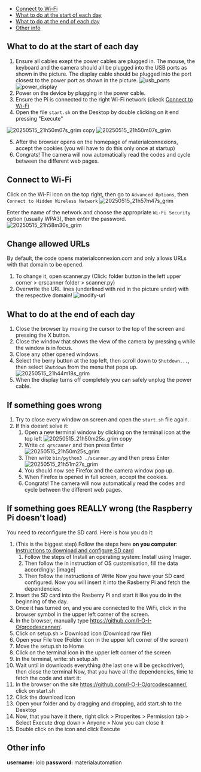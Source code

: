 * [Connect to Wi-Fi](#connect-to-wi-fi)
* [What to do at the start of each day](#what-to-do-at-the-start-of-each-day)
* [What to do at the end of each day](#what-to-do-at-the-end-of-each-day)
* [Other info](#other-info)

## What to do at the start of each day
1. Ensure all cables exept the power cables are plugged in. The mouse, the keyboard and the camera should all be plugged into the USB ports as shown in the picture. The display cable should be plugged into the port closest to the power port as shown in the picture.
![usb_ports](https://github.com/user-attachments/assets/48300acf-0d6c-475c-967b-cb4a5659cbab)
![power_display](https://github.com/user-attachments/assets/0b7293b9-4a4d-415d-ad3d-0887266e987d)
2. Power on the device by plugging in the power cable.
3. Ensure the Pi is connected to the right Wi-Fi network (ckeck [Connect to Wi-Fi](#connect-to-wi-fi)
5. Open the file `start.sh` on the Desktop by double clicking on it end pressing "Execute"
   
![20250515_21h50m07s_grim copy](https://github.com/user-attachments/assets/a06aba71-69e1-4e9d-b695-cefa2f1d3a4e)
![20250515_21h50m07s_grim](https://github.com/user-attachments/assets/ca45248f-8b1a-49da-a6d8-9dd0f843d9e1)

5. After the browser opens on the homepage of materialconnexions, accept the cookies (you will have to do this only once at startup)
6. Congrats! The camera will now automatically read the codes and cycle between the different web pages.

## Connect to Wi-Fi
Click on the Wi-Fi icon on the top right, then go to `Advanced Options`, then `Connect to Hidden Wireless Network`
![20250515_21h57m47s_grim](https://github.com/user-attachments/assets/062f0161-cf75-47ad-bff3-57a3f02bef2a)

Enter the name of the network and choose the appropriate `Wi-Fi Security` option (usually WPA3), then enter the password.
![20250515_21h58m30s_grim](https://github.com/user-attachments/assets/aa627325-554c-4573-ac98-51f09168904a)

## Change allowed URLs
By default, the code opens materialconnexion.com and only allows URLs with that domain to be opened. 
1) To change it, open scanner.py (Click: folder button in the left upper corner > qrscanner folder > scanner.py)
2) Overwrite the URL lines (underlined with red in the picture under) with the respective domain!
![modify-url](https://github.com/user-attachments/assets/f9267d3a-0033-43eb-8117-c26a330b28b9)


## What to do at the end of each day
1. Close the browser by moving the cursor to the top of the screen and pressing the X button.
2. Close the window that shows the view of the camera by pressing `q` while the window is in focus.
3. Close any other opened windows.
4. Select the berry button at the top left, then scroll down to `Shutdown...`, then select `Shutdown` from the menu that pops up.
![20250515_21h44m18s_grim](https://github.com/user-attachments/assets/6e6305a9-165c-45cc-9721-ed13c4a67440)
5. When the display turns off completely you can safely unplug the power cable.

## If something goes wrong
1. Try to close every window on screen and open the `start.sh` file again.
2. If this doesnt solve it:
   1. Open a new terminal window by clicking on the terminal icon at the top left ![20250515_21h50m25s_grim copy](https://github.com/user-attachments/assets/efa1b59e-a824-4bff-901a-939291604172)
   2. Write `cd qrscanner` and then press Enter ![20250515_21h50m25s_grim](https://github.com/user-attachments/assets/3e39949e-96d9-498a-bbc8-3ee713fb8807)
   3. Then write `bin/python3 ./scanner.py` and then press Enter ![20250515_21h51m27s_grim](https://github.com/user-attachments/assets/15a97203-462e-4544-a778-c9f142ae6857)
   4. You should now see Firefox and the camera window pop up.
   5. When Firefox is opened in full screen, accept the cookies.
   6. Congrats! The camera will now automatically read the codes and cycle between the different web pages.
## If something goes REALLY wrong (the Raspberry Pi doesn't load)
You need to reconfigure the SD card. Here is how you do it: 
1. (This is the biggest step) Follow the steps here **on you computer**: [Instructions to download and configure SD card](https://www.raspberrypi.com/documentation/computers/getting-started.html#installing-the-operating-system)
   1. Follow the steps of Install an operating system: Install using Imager.
   2. Then follow the in instruction of OS customisation, fill the data accordingly:
   [image]
   3. Then follow the instructions of Write
Now you have your SD card configured. Now you will insert it into the Rasberry Pi and fetch the dependencies:
2. Insert the SD card into the Rasberry Pi and start it like you do in the beginning of the day.
3. Once it has turned on, and you are connected to the WiFi, click in the browser symbol in the upper left corner of the screen.
4. In the browser, manually type https://github.com/I-O-I-O/qrcodescanner/.
5. Click on setup.sh > Download icon (Download raw file)
6. Open your File tree (Folder Icon in the upper left corner of the screen)
7. Move the setup.sh to Home
8. Click on the terminal icon in the upper left corner of the screen
9. In the terminal, write: sh setup.sh
10. Wait until in downloads everything (the last one will be geckodriver), then close the terminal
Now, that you have all the dependencies, time to fetch the code and start it:
11. In the browser on the site https://github.com/I-O-I-O/qrcodescanner/, click on start.sh
12. Click the download icon
13. Open your folder and by dragging and dropping, add start.sh to the Desktop
14. Now, that you have it there, right click > Properites > Permission tab > Select Execute drop down > Anyone > Now you can close it
15. Double click on the icon and click Execute

## Other info
**username:** ioio
**password:** materialautomation
